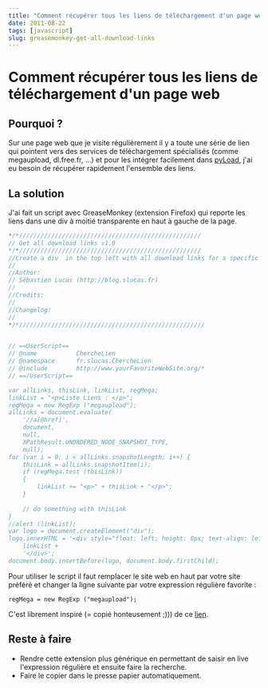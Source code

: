 ```yaml
---
title: "Comment récupérer tous les liens de téléchargement d'un page web"
date: 2011-08-22
tags: [javascript]
slug: greasemonkey-get-all-download-links
---
```

# Comment récupérer tous les liens de téléchargement d'un page web

## Pourquoi ?
Sur une page web que je visite régulièrement il y a toute une série de lien qui pointent vers des services de téléchargement spécialisés (comme megaupload, dl.free.fr, ...) et pour les intégrer facilement dans [pyLoad](http://pyload.org/), j'ai eu besoin de récupérer rapidement l'ensemble des liens.

## La solution

J'ai fait un script avec GreaseMonkey (extension Firefox) qui reporte les liens dans une div à moitié transparente en haut à gauche de la page.

```javascript
*/*///////////////////////////////////////////////////
// Get all download links v1.0
*/*///////////////////////////////////////////////////
//Create a div  in the top left with all download links for a specific regex
//
//Author:
// Sébastien Lucas (http://blog.slucas.fr)
//
//Credits:
//
//Changelog:
//
*/*////////////////////////////////////////////////////


// ==UserScript==
// @name           ChercheLien
// @namespace      fr.slucas.ChercheLien
// @include        http://www.yourFavoriteWebSite.org/*
// ==/UserScript==

var allLinks, thisLink, linkList, regMega;
linkList = "<p>Liste Liens : </p>";
regMega = new RegExp ("megaupload");
allLinks = document.evaluate(
    '//a[@href]',
    document,
    null,
    XPathResult.UNORDERED_NODE_SNAPSHOT_TYPE,
    null);
for (var i = 0; i < allLinks.snapshotLength; i++) {
    thisLink = allLinks.snapshotItem(i);
    if (regMega.test (thisLink))
    {
        linkList += "<p>" + thisLink + "</p>";
    }
    
    // do something with thisLink
}
//alert (linkList);
var logo = document.createElement("div");
logo.innerHTML = '<div style="float: left; height: 0px; text-align: left; opacity: 0.3;">' +
    linkList +
    '</div>';
document.body.insertBefore(logo, document.body.firstChild);
```

Pour utiliser le script il faut remplacer le site web en haut par votre site préféré et changer la ligne suivante par votre expression régulière favorite :

```
regMega = new RegExp ("megaupload");
```

C'est librement inspiré (= copié honteusement ;))) de ce [lien](http://diveintogreasemonkey.org/patterns/match-attribute.html).

## Reste à faire

* Rendre cette extension plus générique en permettant de saisir en live l'expression régulière et ensuite faire la recherche.
* Faire le copier dans le presse papier automatiquement.






